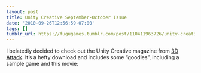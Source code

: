 ```yaml
---
layout: post
title: Unity Creative September-October Issue
date: '2010-09-26T12:56:59-07:00'
tags: []
tumblr_url: https://fugugames.tumblr.com/post/110411963726/unity-creative-september-october-issue
---
```

I belatedly decided to check out the Unity Creative magazine from [3D Attack](http://3dattack.us/). It’s a hefty download and includes some “goodies”, including a sample game and this movie:

